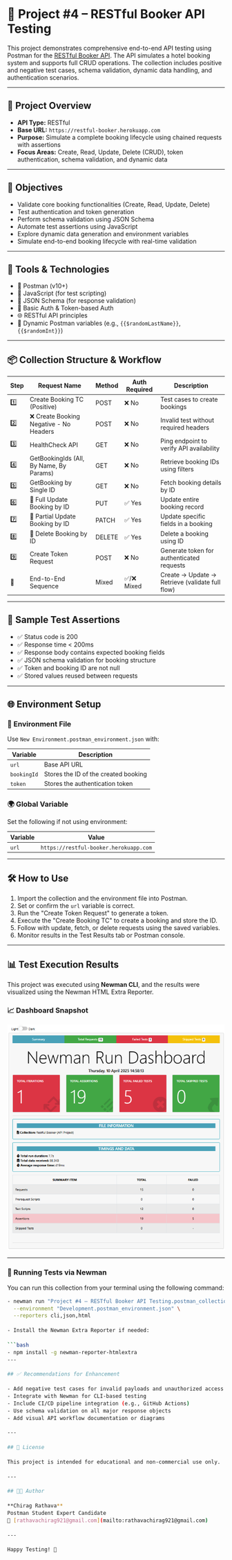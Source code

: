 # 🧪 Project #4 – RESTful Booker API Testing

This project demonstrates comprehensive end-to-end API testing using Postman for the [RESTful Booker API](https://restful-booker.herokuapp.com). The API simulates a hotel booking system and supports full CRUD operations. The collection includes positive and negative test cases, schema validation, dynamic data handling, and authentication scenarios.

---

## 📄 Project Overview

- **API Type:** RESTful
- **Base URL:** `https://restful-booker.herokuapp.com`
- **Purpose:** Simulate a complete booking lifecycle using chained requests with assertions
- **Focus Areas:** Create, Read, Update, Delete (CRUD), token authentication, schema validation, and dynamic data

---

## 🎯 Objectives

- Validate core booking functionalities (Create, Read, Update, Delete)
- Test authentication and token generation
- Perform schema validation using JSON Schema
- Automate test assertions using JavaScript
- Explore dynamic data generation and environment variables
- Simulate end-to-end booking lifecycle with real-time validation

---

## 🧰 Tools & Technologies

- 🧪 Postman (v10+)
- 📜 JavaScript (for test scripting)
- 📄 JSON Schema (for response validation)
- 🔐 Basic Auth & Token-based Auth
- 🌐 RESTful API principles
- 🧪 Dynamic Postman variables (e.g., `{{$randomLastName}}`, `{{$randomInt}}`)

---

## 📦 Collection Structure & Workflow

| Step | Request Name                                       | Method | Auth Required | Description                                      |
|------|----------------------------------------------------|--------|----------------|--------------------------------------------------|
| 1️⃣   | Create Booking TC (Positive)                      | POST   | ❌ No           | Test cases to create bookings                    |
| 2️⃣   | ❌ Create Booking Negative - No Headers           | POST   | ❌ No           | Invalid test without required headers            |
| 3️⃣   | HealthCheck API                                   | GET    | ❌ No           | Ping endpoint to verify API availability         |
| 4️⃣   | GetBookingIds (All, By Name, By Params)           | GET    | ❌ No           | Retrieve booking IDs using filters               |
| 5️⃣   | GetBooking by Single ID                           | GET    | ❌ No           | Fetch booking details by ID                      |
| 6️⃣   | 🔐 Full Update Booking by ID                      | PUT    | ✅ Yes          | Update entire booking record                     |
| 7️⃣   | 🔐 Partial Update Booking by ID                   | PATCH  | ✅ Yes          | Update specific fields in a booking              |
| 8️⃣   | 🔐 Delete Booking by ID                           | DELETE | ✅ Yes          | Delete a booking using ID                        |
| 9️⃣   | Create Token Request                              | POST   | ❌ No           | Generate token for authenticated requests        |
| 🔁    | End-to-End Sequence                               | Mixed  | ✅/❌ Mixed     | Create → Update → Retrieve (validate full flow)  |

---

## 🧪 Sample Test Assertions

- ✅ Status code is 200
- ✅ Response time < 200ms
- ✅ Response body contains expected booking fields
- ✅ JSON schema validation for booking structure
- ✅ Token and booking ID are not null
- ✅ Stored values reused between requests

---

## 🌐 Environment Setup

### 🔧 Environment File

Use `New Environment.postman_environment.json` with:

| Variable   | Description                          |
|------------|--------------------------------------|
| `url`      | Base API URL                         |
| `bookingId`| Stores the ID of the created booking |
| `token`    | Stores the authentication token      |

### 🌍 Global Variable

Set the following if not using environment:

| Variable | Value                                 |
|----------|----------------------------------------|
| `url`    | `https://restful-booker.herokuapp.com` |

---

## 🛠️ How to Use

1. Import the collection and the environment file into Postman.
2. Set or confirm the `url` variable is correct.
3. Run the "Create Token Request" to generate a token.
4. Execute the "Create Booking TC" to create a booking and store the ID.
5. Follow with update, fetch, or delete requests using the saved variables.
6. Monitor results in the Test Results tab or Postman console.

---

## 📊 Test Execution Results

This project was executed using **Newman CLI**, and the results were visualized using the Newman HTML Extra Reporter. 

### 📈 Dashboard Snapshot

![Newman Run Dashboard](Newman/screenshot-newman-dashboard.png)

---

### 🚀 Running Tests via Newman

You can run this collection from your terminal using the following command:

```bash
- newman run "Project #4 – RESTful Booker API Testing.postman_collection.json" \
  --environment "Development.postman_environment.json" \
  --reporters cli,json,html

- Install the Newman Extra Reporter if needed:

```bash
- npm install -g newman-reporter-htmlextra
---

## ✅ Recommendations for Enhancement

- Add negative test cases for invalid payloads and unauthorized access
- Integrate with Newman for CLI-based testing
- Include CI/CD pipeline integration (e.g., GitHub Actions)
- Use schema validation on all major response objects
- Add visual API workflow documentation or diagrams

---

## 📄 License

This project is intended for educational and non-commercial use only.

---

## 👨‍💻 Author

**Chirag Rathava**  
Postman Student Expert Candidate  
📧 [rathavachirag921@gmail.com](mailto:rathavachirag921@gmail.com)

---

Happy Testing! 🚀
